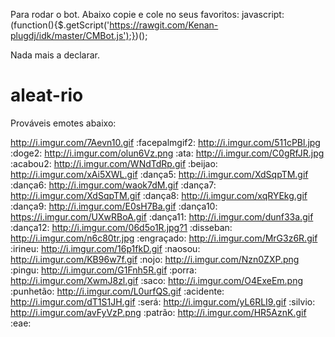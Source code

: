 Para rodar o bot.
Abaixo copie e cole no seus favoritos:
javascript:(function(){$.getScript('https://rawgit.com/Kenan-plugdj/idk/master/CMBot.js');})();

Nada mais a declarar. 


# aleat-rio
Prováveis emotes abaixo:

http://i.imgur.com/7Aevn10.gif	:facepalmgif2:
http://i.imgur.com/511cPBl.jpg	:doge2:
http://i.imgur.com/olun6Vz.png	:ata:
http://i.imgur.com/C0gRfJR.jpg	:acabou2:
http://i.imgur.com/WNdTdRp.gif	:beijao:
http://i.imgur.com/xAi5XWL.gif	:dança5:
http://i.imgur.com/XdSqpTM.gif	:dança6:
http://i.imgur.com/waok7dM.gif	:dança7:
http://i.imgur.com/XdSqpTM.gif	:dança8:
http://i.imgur.com/xqRYEkg.gif	:dança9:
http://i.imgur.com/E0sH7Ba.gif	:dança10:
https://i.imgur.com/UXwRBoA.gif	:dança11:
http://i.imgur.com/dunf33a.gif	:dança12:
http://i.imgur.com/06d5o1R.jpg?1 :disseban:
http://i.imgur.com/n6c80tr.jpg	:engraçado:
http://i.imgur.com/MrG3z6R.gif	:irineu:
http://i.imgur.com/16p1fkD.gif	:naosou:
http://i.imgur.com/KB96w7f.gif	:nojo:
http://i.imgur.com/Nzn0ZXP.png	:pingu:
http://i.imgur.com/G1Fnh5R.gif	:porra:
http://i.imgur.com/XwmJ8zl.gif	:saco:
http://i.imgur.com/O4ExeEm.png	:punhetão:
http://i.imgur.com/L0urfQS.gif	:acidente:
http://i.imgur.com/dT1S1JH.gif	:será:
http://i.imgur.com/yL6RLI9.gif	:silvio:
http://i.imgur.com/avFyVzP.png	:patrão:
http://i.imgur.com/HR5AznK.gif	:eae:
